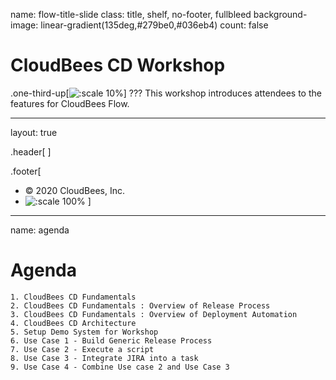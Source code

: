 name: flow-title-slide
class: title, shelf, no-footer, fullbleed
background-image: linear-gradient(135deg,#279be0,#036eb4)
count: false


# CloudBees CD Workshop
.one-third-up[![:scale 10%](../img/Rollout-white.svg)]
???
This workshop introduces attendees to the features for CloudBees Flow.

---
layout: true

.header[
]

.footer[
- © 2020 CloudBees, Inc.
- ![:scale 100%](../img/CloudBees-Submark-Full-Color.svg)
]
---
name: agenda
# Agenda
    
    1. CloudBees CD Fundamentals
    2. CloudBees CD Fundamentals : Overview of Release Process
    3. CloudBees CD Fundamentals : Overview of Deployment Automation
    4. CloudBees CD Architecture
    5. Setup Demo System for Workshop
    6. Use Case 1 - Build Generic Release Process
    7. Use Case 2 - Execute a script
    8. Use Case 3 - Integrate JIRA into a task
    9. Use Case 4 - Combine Use case 2 and Use Case 3
    
